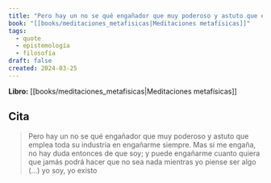 ```yaml
---
title: "Pero hay un no se qué engañador que muy poderoso y astuto que emplea toda su ind..."
book: "[[books/meditaciones_metafisicas|Meditaciones metafísicas]]"
tags:
  - quote
  - epistemología
  - filosofía
draft: false
created: 2024-03-25
---
```


**Libro:** [[books/meditaciones_metafisicas|Meditaciones metafísicas]]

## Cita
> Pero hay un no se qué engañador que muy poderoso y astuto que emplea toda su industria en engañarme siempre. Mas si me engaña, no hay duda entonces de que soy; y puede engañarme cuanto quiera que jamás podrá hacer que no sea nada mientras yo piense ser algo (…) yo soy, yo existo

